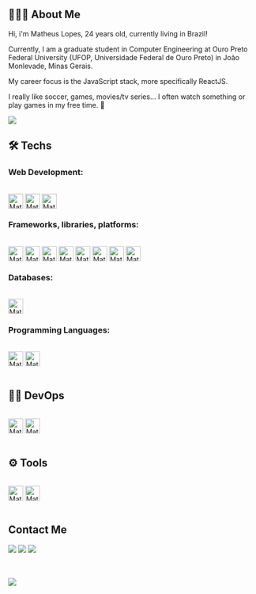 ## 👨🏻‍💻 About Me  

Hi, i'm Matheus Lopes, 24 years old, currently living in Brazil!

Currently, I am a graduate student in Computer Engineering at Ouro Preto Federal University (UFOP, Universidade Federal de Ouro Preto) in João Monlevade, Minas Gerais.

My career focus is the JavaScript stack, more specifically ReactJS.

I really like soccer, games, movies/tv series... I often watch something or play games in my free time. 🚀

![](https://komarev.com/ghpvc/?username=matheuslopesm&color=blue&style=for-the-badge)


<h2>🛠&nbsp;Techs</h2>
<h3>Web Development:</h3>
<div style="display: inline_block"><br>
  <img align="center" alt="Mat-HTML" height="30" src="https://img.shields.io/badge/html5-%23E34F26.svg?style=for-the-badge&logo=html5&logoColor=white">
  <img align="center" alt="Mat-CSS" height="30" src="https://img.shields.io/badge/css3-%231572B6.svg?style=for-the-badge&logo=css3&logoColor=white">
  <img align="center" alt="Mat-Js" height="30" src="https://img.shields.io/badge/javascript-%23323330.svg?style=for-the-badge&logo=javascript&logoColor=%23F7DF1E">
</div>

<h3>Frameworks, libraries, platforms:</h3>
<div style="display: inline_block"><br>
  <img align="center" alt="Mat-RJS" height="30" src="https://img.shields.io/badge/react-%2320232a.svg?style=for-the-badge&logo=react&logoColor=%2361DAFB">
  <img align="center" alt="Mat-STC" height="30" src="https://img.shields.io/badge/styled--components-DB7093?style=for-the-badge&logo=styled-components&logoColor=white">
  <img align="center" alt="Mat-NJS" height="30" src="https://img.shields.io/badge/node.js-6DA55F?style=for-the-badge&logo=node.js&logoColor=white">
  <img align="center" alt="Mat-YARN" height="30" src="https://img.shields.io/badge/yarn-%232C8EBB.svg?style=for-the-badge&logo=yarn&logoColor=white">
  <img align="center" alt="Mat-NPM" height="30" src="https://img.shields.io/badge/NPM-%23CB3837.svg?style=for-the-badge&logo=npm&logoColor=white">
  <img align="center" alt="Mat-SIO" height="30" src="https://img.shields.io/badge/Socket.io-black?style=for-the-badge&logo=socket.io&badgeColor=010101">
  <img align="center" alt="Mat-BS" height="30" src="https://img.shields.io/badge/bootstrap-%23563D7C.svg?style=for-the-badge&logo=bootstrap&logoColor=white">
  <img align="center" alt="Mat-INS" height="30" src="https://img.shields.io/badge/Insomnia-black?style=for-the-badge&logo=insomnia&logoColor=5849BE">

</div>

<h3>Databases:</h3>
<div style="display: inline_block"><br>
  <img align="center" alt="Mat-PGSQL" height="30" src="https://img.shields.io/badge/postgres-%23316192.svg?style=for-the-badge&logo=postgresql&logoColor=white">
</div>
  
  
<h3>Programming Languages:</h3>
<div style="display: inline_block"><br>
  <img align="center" alt="Mat-C" height="30" src="https://img.shields.io/badge/c-%2300599C.svg?style=for-the-badge&logo=c&logoColor=white">
  <img align="center" alt="Mat-Jv" height="30" src="https://img.shields.io/badge/java-%23ED8B00.svg?style=for-the-badge&logo=java&logoColor=white">  
</div>

<br>
<h2>🐱‍👤&nbsp;DevOps</h2>
<div style="display: inline_block"><br>
  <img align="center" alt="Mat-Git" height="30" src="https://img.shields.io/badge/git-%23F05033.svg?style=for-the-badge&logo=git&logoColor=white">
  <img align="center" alt="Mat-GitHub" height="30" src="https://img.shields.io/badge/github-%23121011.svg?style=for-the-badge&logo=github&logoColor=white">
</div>

<br>
<h2>⚙&nbsp;Tools</h2>
<div style="display: inline_block"><br>
  <img align="center" alt="Mat-VS" height="30" src="https://img.shields.io/badge/Visual%20Studio%20Code-0078d7.svg?style=for-the-badge&logo=visual-studio-code&logoColor=white">
  <img align="center" alt="Mat-FIG" height="30" src="https://img.shields.io/badge/figma-%23F24E1E.svg?style=for-the-badge&logo=figma&logoColor=white">
</div>
<br>

 ## Contact Me 
 
 <div> 
    <a href="https://www.instagram.com/matheus.lpm/" target="_blank"><img src="https://img.shields.io/badge/-Instagram-%23E4405F?style=for-the-badge&logo=instagram&logoColor=white" target="_blank"></a>
    <a href = "mailto:matheus.lopesmdev@gmail.com"><img src="https://img.shields.io/badge/-Gmail-%23333?style=for-the-badge&logo=gmail&logoColor=white" target="_blank"></a>
    <a href="https://www.linkedin.com/in/matheus-lopes-441025231/" target="_blank"><img src="https://img.shields.io/badge/-LinkedIn-%230077B5?style=for-the-badge&logo=linkedin&logoColor=white" target="_blank"></a> 
  </div>
  <br>
  <br>

  ![](https://github-readme-streak-stats.herokuapp.com/?user=matheuslopesm&theme=dracula&hide_border=false)<br/>


##
 
</div>
